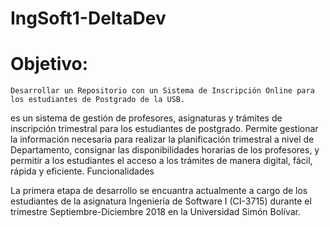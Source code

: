 # IngSoft1-DeltaDev

# Objetivo: 

    Desarrollar un Repositorio con un Sistema de Inscripción Online para los estudiantes de Postgrado de la USB.
 es un sistema de gestión de profesores, asignaturas y trámites de inscripción trimestral para los estudiantes de postgrado. Permite gestionar la información necesaria para realizar la planificación trimestral a nivel de Departamento, consignar las disponibilidades horarias de los profesores, y permitir a los estudiantes el acceso a los trámites de manera digital, fácil, rápida y eficiente.
Funcionalidades

La primera etapa de desarrollo se encuantra actualmente a cargo de los estudiantes de la asignatura Ingeniería de Software I (CI-3715) durante el trimestre Septiembre-Diciembre 2018 en la Universidad Simón Bolívar.


